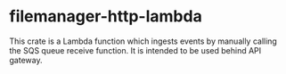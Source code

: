 # filemanager-http-lambda

This crate is a Lambda function which ingests events by manually calling the SQS queue receive function.
It is intended to be used behind API gateway.